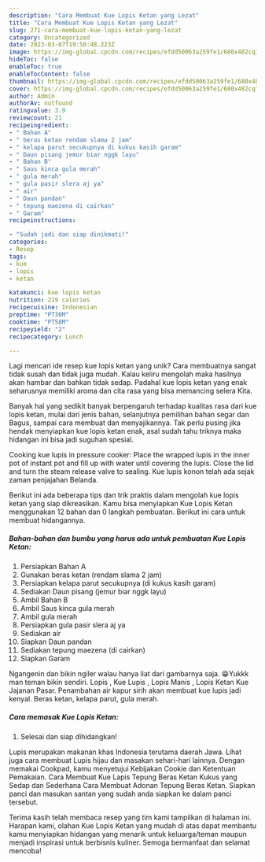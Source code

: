 ```yaml
---
description: "Cara Membuat Kue Lopis Ketan yang Lezat"
title: "Cara Membuat Kue Lopis Ketan yang Lezat"
slug: 271-cara-membuat-kue-lopis-ketan-yang-lezat
category: Uncategorized
date: 2023-03-07T19:50:48.223Z
image: https://img-global.cpcdn.com/recipes/efdd50063a259fe1/680x482cq70/kue-lopis-ketan-foto-resep-utama.jpg
hideToc: false
enableToc: true
enableTocContent: false
thumbnail: https://img-global.cpcdn.com/recipes/efdd50063a259fe1/680x482cq70/kue-lopis-ketan-foto-resep-utama.jpg
cover: https://img-global.cpcdn.com/recipes/efdd50063a259fe1/680x482cq70/kue-lopis-ketan-foto-resep-utama.jpg
author: Admin
authorAv: notfound
ratingvalue: 3.9
reviewcount: 21
recipeingredient:
- " Bahan A"
- " beras ketan rendam slama 2 jam"
- " kelapa parut secukupnya di kukus kasih garam"
- " Daun pisang jemur biar nggk layu"
- " Bahan B"
- " Saus kinca gula merah"
- " gula merah"
- " gula pasir slera aj ya"
- " air"
- " Daun pandan"
- " tepung maezena di cairkan"
- " Garam"
recipeinstructions:

- "Sudah jadi dan siap dinikmati!"
categories:
- Resep
tags:
- kue
- lopis
- ketan

katakunci: kue lopis ketan 
nutrition: 219 calories
recipecuisine: Indonesian
preptime: "PT30M"
cooktime: "PT58M"
recipeyield: "2"
recipecategory: Lunch

---
```





Lagi mencari ide resep kue lopis ketan yang unik? Cara membuatnya sangat tidak susah dan tidak juga mudah. Kalau keliru mengolah maka hasilnya akan hambar dan bahkan tidak sedap. Padahal kue lopis ketan yang enak seharusnya memiliki aroma dan cita rasa yang bisa memancing selera Kita.





Banyak hal yang sedikit banyak berpengaruh terhadap kualitas rasa dari kue lopis ketan, mulai dari jenis bahan, selanjutnya pemilihan bahan segar dan Bagus, sampai cara membuat dan menyajikannya. Tak perlu pusing jika hendak menyiapkan kue lopis ketan enak,      asal sudah tahu triknya maka hidangan ini bisa jadi suguhan spesial.














Cooking kue lupis in pressure cooker: Place the wrapped lupis in the inner pot of instant pot and fill up with water until covering the lupis. Close the lid and turn the steam release valve to sealing. Kue lupis konon telah ada sejak zaman penjajahan Belanda.






Berikut ini ada beberapa tips dan trik praktis dalam mengolah kue lopis ketan yang siap dikreasikan. Kamu bisa menyiapkan Kue Lopis Ketan menggunakan 12 bahan dan 0 langkah pembuatan. Berikut ini cara untuk membuat hidangannya.

<!--inarticleads1-->

##### Bahan-bahan dan bumbu yang harus ada untuk pembuatan Kue Lopis Ketan:

1. Persiapkan  Bahan A
1. Gunakan  beras ketan (rendam slama 2 jam)
1. Persiapkan  kelapa parut secukupnya (di kukus kasih garam)
1. Sediakan  Daun pisang (jemur biar nggk layu)
1. Ambil  Bahan B
1. Ambil  Saus kinca gula merah
1. Ambil  gula merah
1. Persiapkan  gula pasir slera aj ya
1. Sediakan  air
1. Siapkan  Daun pandan
1. Sediakan  tepung maezena (di cairkan)
1. Siapkan  Garam


Ngangenin dan bikin ngiler walau hanya liat dari gambarnya saja. 😁Yukkk man teman bikin sendiri. Lopis , Kue Lupis , Lopis Manis , Lopis Ketan Kue Jajanan Pasar. Penambahan air kapur sirih akan membuat kue lupis jadi kenyal. Beras ketan, kelapa parut, gula merah. 

<!--inarticleads2-->

##### Cara memasak Kue Lopis Ketan:


1. Selesai dan siap dihidangkan!

Lupis merupakan makanan khas Indonesia terutama daerah Jawa. Lihat juga cara membuat Lupis hijau dan masakan sehari-hari lainnya. Dengan memakai Cookpad, kamu menyetujui Kebijakan Cookie dan Ketentuan Pemakaian. Cara Membuat Kue Lapis Tepung Beras Ketan Kukus yang Sedap dan Sederhana Cara Membuat Adonan Tepung Beras Ketan. Siapkan panci dan masukan santan yang sudah anda siapkan ke dalam panci tersebut. 

Terima kasih telah membaca resep yang tim kami tampilkan di halaman ini. Harapan kami, olahan Kue Lopis Ketan yang mudah di atas dapat membantu kamu menyiapkan hidangan yang menarik untuk keluarga/teman maupun menjadi inspirasi untuk berbisnis kuliner. Semoga bermanfaat dan selamat mencoba!
